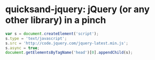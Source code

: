# quicksand-jquery: jQuery (or any other library) in a pinch

```js
var s = document.createElement('script');
s.type = 'text/javascript';
s.src = 'http://code.jquery.com/jquery-latest.min.js';
s.async = true;
document.getElementsByTagName('head')[0].appendChild(s);
```
